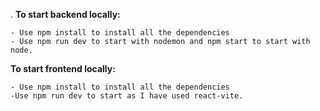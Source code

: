 . **To start backend locally:**

    - Use npm install to install all the dependencies
    - Use npm run dev to start with nodemon and npm start to start with node.

**To start frontend locally:**

    - Use npm install to install all the dependencies
    -Use npm run dev to start as I have used react-vite.
